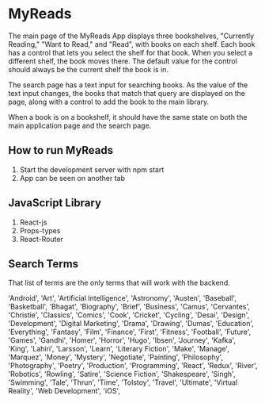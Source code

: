 # MyReads

The main page of the MyReads App displays three bookshelves, "Currently Reading," "Want to Read," and "Read", with books on each shelf. Each book has a control that lets you select the shelf for that book. When you select a different shelf, the book moves there. The default value for the control should always be the current shelf the book is in.

The search page has a text input for searching books. As the value of the text input changes, the books that match that query are displayed on the page, along with a control to add the book to the main library.

When a book is on a bookshelf, it should have the same state on both the main application page and the search page.


## How to run MyReads
1. Start the development server with npm start
2. App can be seen on another tab

## JavaScript Library
1. React-js
2. Props-types
3. React-Router

## Search Terms
That list of terms are the only terms that will work with the backend.

'Android', 'Art', 'Artificial Intelligence', 'Astronomy', 'Austen', 'Baseball', 'Basketball', 'Bhagat', 'Biography', 'Brief', 'Business', 'Camus', 'Cervantes', 'Christie', 'Classics', 'Comics', 'Cook', 'Cricket', 'Cycling', 'Desai', 'Design', 'Development', 'Digital Marketing', 'Drama', 'Drawing', 'Dumas', 'Education', 'Everything', 'Fantasy', 'Film', 'Finance', 'First', 'Fitness', 'Football', 'Future', 'Games', 'Gandhi', 'Homer', 'Horror', 'Hugo', 'Ibsen', 'Journey', 'Kafka', 'King', 'Lahiri', 'Larsson', 'Learn', 'Literary Fiction', 'Make', 'Manage', 'Marquez', 'Money', 'Mystery', 'Negotiate', 'Painting', 'Philosophy', 'Photography', 'Poetry', 'Production', 'Programming', 'React', 'Redux', 'River', 'Robotics', 'Rowling', 'Satire', 'Science Fiction', 'Shakespeare', 'Singh', 'Swimming', 'Tale', 'Thrun', 'Time', 'Tolstoy', 'Travel', 'Ultimate', 'Virtual Reality', 'Web Development', 'iOS',
